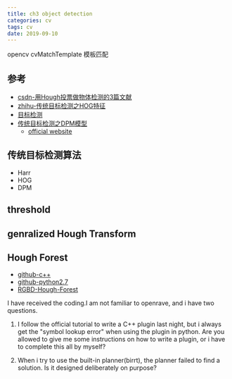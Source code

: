 ```yaml
---
title: ch3 object detection
categories: cv
tags: cv
date: 2019-09-10
---
```


opencv cvMatchTemplate 模板匹配

## 参考
- [csdn-用Hough投票做物体检测的3篇文献](https://blog.csdn.net/zhoutongchi/article/details/8253179)
- [zhihu-传统目标检测之HOG特征](https://zhuanlan.zhihu.com/p/75538637)
- [目标检测](https://blog.csdn.net/qq_32742009/article/category/7904867)
- [传统目标检测之DPM模型](https://zhuanlan.zhihu.com/p/75539207)
    - [official website](http://www.rossgirshick.info/latent/)

## 传统目标检测算法

- Harr
- HOG
- DPM

## threshold

## genralized Hough Transform


## Hough Forest

- [github-c++](https://github.com/cdmh/hough_forests)
- [github-python2.7](https://github.com/priyankavokuda/hough_forests_object_detection)
- [RGBD-Hough-Forest](https://github.com/ibadami/RGBD-Hough-Forest)


I have received the coding.I am not familiar to openrave, and i have two questions.

1. I follow the official tutorial to write a C++ plugin last night, but i always get the "symbol lookup error" when using the plugin in python. Are you allowed to give me some instructions on how to write a plugin, or i have to complete this all by myself?

2. When i try to use the built-in planner(birrt), the planner failed to find a solution.  Is it designed deliberately on purpose?